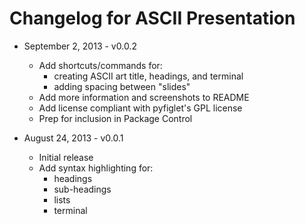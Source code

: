 # Changelog for ASCII Presentation

- September 2, 2013 - v0.0.2
  - Add shortcuts/commands for:
    - creating ASCII art title, headings, and terminal
    - adding spacing between "slides"
  - Add more information and screenshots to README
  - Add license compliant with pyfiglet's GPL license
  - Prep for inclusion in Package Control

- August 24, 2013 - v0.0.1
  - Initial release
  - Add syntax highlighting for:
    - headings
    - sub-headings
    - lists
    - terminal
